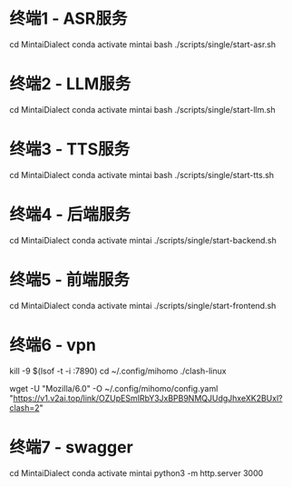 # 终端1 - ASR服务
cd MintaiDialect
conda activate mintai
bash ./scripts/single/start-asr.sh

# 终端2 - LLM服务  
cd MintaiDialect
conda activate mintai
bash ./scripts/single/start-llm.sh

# 终端3 - TTS服务
cd MintaiDialect
conda activate mintai
bash ./scripts/single/start-tts.sh

# 终端4 - 后端服务
cd MintaiDialect
conda activate mintai
./scripts/single/start-backend.sh

# 终端5 - 前端服务
cd MintaiDialect
conda activate mintai
./scripts/single/start-frontend.sh

# 终端6 - vpn
kill -9 $(lsof -t -i :7890)
cd ~/.config/mihomo
./clash-linux

wget -U "Mozilla/6.0" -O ~/.config/mihomo/config.yaml "https://v1.v2ai.top/link/OZUpESmIRbY3JxBPB9NMQJUdgJhxeXK2BUxl?clash=2"

# 终端7 - swagger
cd MintaiDialect
conda activate mintai
python3 -m http.server 3000